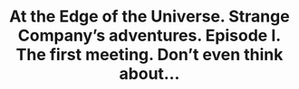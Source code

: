 ---
layout: product
title: "At the Edge of the Universe. Strange Company’s adventures. Episode I. The first meeting. Don’t even think about…     "
price: "1200" 
desc: "1/24 Figura"
img_path: "/assets/img/MBLTD24033.webp"
brand: "MasterBox"
available: false
special_offer: false
new: false
soon: false
cat: "010000"
subcat: "015300"
subsubcat: "0N/A"
sifra: "MBLTD24033"
popular: false
---